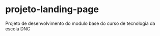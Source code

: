 # projeto-landing-page
Projeto de desenvolvimento do modulo base do curso de tecnologia da escola DNC
